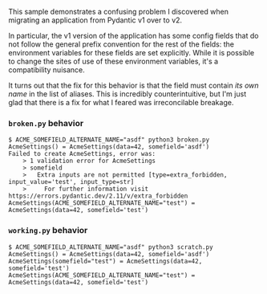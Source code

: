 This sample demonstrates a confusing problem I discovered when migrating an application from Pydantic v1 over to v2.

In particular, the v1 version of the application has some config fields that do not follow the general prefix convention
for the rest of the fields: the environment variables for these fields are set explicitly. While it is possible to change
the sites of use of these environment variables, it's a compatibility nuisance.

It turns out that the fix for this behavior is that the field must contain _its own name_ in the list of aliases. This
is incredibly counterintuitive, but I'm just glad that there is a fix for what I feared was irreconcilable breakage.


### `broken.py` behavior

```
$ ACME_SOMEFIELD_ALTERNATE_NAME="asdf" python3 broken.py
AcmeSettings() = AcmeSettings(data=42, somefield='asdf')
Failed to create AcmeSettings, error was:
    > 1 validation error for AcmeSettings
    > somefield
    >   Extra inputs are not permitted [type=extra_forbidden, input_value='test', input_type=str]
    >     For further information visit https://errors.pydantic.dev/2.11/v/extra_forbidden
AcmeSettings(ACME_SOMEFIELD_ALTERNATE_NAME="test") = AcmeSettings(data=42, somefield='test')
```

### `working.py` behavior

```
$ ACME_SOMEFIELD_ALTERNATE_NAME="asdf" python3 scratch.py
AcmeSettings() = AcmeSettings(data=42, somefield='asdf')
AcmeSettings(somefield="test") = AcmeSettings(data=42, somefield='test')
AcmeSettings(ACME_SOMEFIELD_ALTERNATE_NAME="test") = AcmeSettings(data=42, somefield='test')
```
